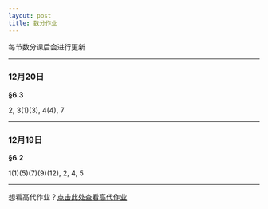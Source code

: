 ```yaml
---
layout: post 
title: 数分作业
---
```


每节数分课后会进行更新

---

### 12月20日
 **§6.3**
 
 2,  3(1)(3),  4(4),  7

---

### 12月19日
 **§6.2**  
 
 1(1)(5)(7)(9)(12),  2,  4,  5


---

想看高代作业？[点击此处查看高代作业](jie47.github.io/studywork-02)
